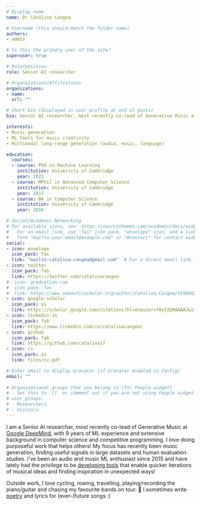 ```yaml
---
# Display name
name: Dr Cătălina Cangea

# Username (this should match the folder name)
authors:
- admin

# Is this the primary user of the site?
superuser: true

# Role/position
role: Senior AI researcher

# Organizations/Affiliations
organizations:
- name: 
  url: ""

# Short bio (displayed in user profile at end of posts)
bio: Senior AI researcher, most recently co-lead of Generative Music at Google DeepMind, with a PhD in ML from the University of Cambridge, and inhaler of music :) Focus on generative, multimodal and music models, finding signals in data and human evaluation. Motivated by contributing ML-based knowledge and improvements to real-world systems!

interests:
- Music generation
- ML tools for music creativity
- Multimodal long-range generation (audio, music, language)

education:
  courses:
  - course: PhD in Machine Learning
    institution: University of Cambridge
    year: 2021
  - course: MPhil in Advanced Computer Science
    institution: University of Cambridge
    year: 2017
  - course: BA in Computer Science
    institution: University of Cambridge
    year: 2016

# Social/Academic Networking
# For available icons, see: https://sourcethemes.com/academic/docs/widgets/#icons
#   For an email link, use "fas" icon pack, "envelope" icon, and a link in the
#   form "mailto:your-email@example.com" or "#contact" for contact widget.
social:
- icon: envelope
  icon_pack: fas
  link: "mailto:catalina.cangea@gmail.com"  # For a direct email link, use "mailto:test@example.org".
- icon: twitter
  icon_pack: fab
  link: https://twitter.com/catalinacangea
#- icon: graduation-cap
#  icon_pack: fas
#  link: https://www.semanticscholar.org/author/Catalina-Cangea/51906624?sort=total-citations
- icon: google-scholar
  icon_pack: ai
  link: https://scholar.google.com/citations?hl=en&user=Y0yIZpMAAAAJ&view_op=list_works&sortby=pubdate
- icon: linkedin-in
  icon_pack: fab
  link: https://www.linkedin.com/in/catalinacangea/
- icon: github
  icon_pack: fab
  link: https://github.com/catalina17
- icon: cv
  icon_pack: ai
  link: files/cv.pdf

# Enter email to display Gravatar (if Gravatar enabled in Config)
email: ""
  
# Organizational groups that you belong to (for People widget)
#   Set this to `[]` or comment out if you are not using People widget.  
# user_groups:
# - Researchers
# - Visitors
---
```


I am a Senior AI researcher, most recently co-lead of Generative Music at [Google DeepMind](http://deepmind.com), with 9 years of ML experience and extensive background in computer science and competitive programming. I love doing purposeful work that helps others! My focus has recently been music generation, finding useful signals in large datasets and human evaluation studies. I've been an audio and music ML enthusiast since 2015 and have lately had the privilege to be [developing tools](https://deepmind.google/discover/blog/transforming-the-future-of-music-creation/) that enable quicker iterations of musical ideas and finding inspiration in unexpected ways!

Outside work, I love cycling, rowing, travelling, playing/recording the piano/guitar and chasing my favourite bands on tour. 🎼 I sometimes write [poetry](https://www.deviantart.com/slowfretboarddancer/gallery/all) and lyrics for (ever-)future songs :)

